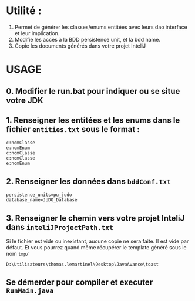 # Utilité :
1. Permet de générer les classes/enums entitées avec leurs dao interface et leur implication.
2. Modifie les accès à la BDD persistence unit, et la bdd name. 
3. Copie les documents générés dans votre projet InteliJ
# USAGE
## 0. Modifier le run.bat pour indiquer ou se situe votre JDK
## 1. Renseigner les entitées et les enums dans le fichier `entities.txt` sous le format :
```
c:nomClasse
e:nomEnum
c:nomClasse
c:nomClasse
e:nomEnum
```

## 2. Renseigner les données dans `bddConf.txt`
```
persistence_units=pu_judo
database_name=JUDO_Database
```

## 3. Renseigner le chemin vers votre projet InteliJ dans `inteliJProjectPath.txt`
Si le fichier est vide ou inexistant, aucune copie ne sera faite. Il est vide par défaut. Et vous pourrez quand même récupérer le template généré sous le nom `tmp/`
```
D:\Utilisateurs\thomas.lemartinel\Desktop\JavaAvance\toast
```


## Se démerder pour compiler et executer `RunMain.java`
